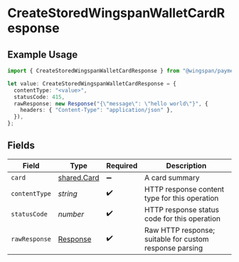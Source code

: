 # CreateStoredWingspanWalletCardResponse

## Example Usage

```typescript
import { CreateStoredWingspanWalletCardResponse } from "@wingspan/payments/sdk/models/operations";

let value: CreateStoredWingspanWalletCardResponse = {
  contentType: "<value>",
  statusCode: 415,
  rawResponse: new Response("{\"message\": \"hello world\"}", {
    headers: { "Content-Type": "application/json" },
  }),
};
```

## Fields

| Field                                                                 | Type                                                                  | Required                                                              | Description                                                           |
| --------------------------------------------------------------------- | --------------------------------------------------------------------- | --------------------------------------------------------------------- | --------------------------------------------------------------------- |
| `card`                                                                | [shared.Card](../../../sdk/models/shared/card.md)                     | :heavy_minus_sign:                                                    | A card summary                                                        |
| `contentType`                                                         | *string*                                                              | :heavy_check_mark:                                                    | HTTP response content type for this operation                         |
| `statusCode`                                                          | *number*                                                              | :heavy_check_mark:                                                    | HTTP response status code for this operation                          |
| `rawResponse`                                                         | [Response](https://developer.mozilla.org/en-US/docs/Web/API/Response) | :heavy_check_mark:                                                    | Raw HTTP response; suitable for custom response parsing               |
